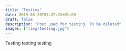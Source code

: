 ```yaml
---
title: "Testing"
date: 2019-03-30T07:37:33+01:00
draft: false
description: "Post used for testing. To be deleted"
images: ["/img/testing.jpg"]
---
```


Testing testing testing